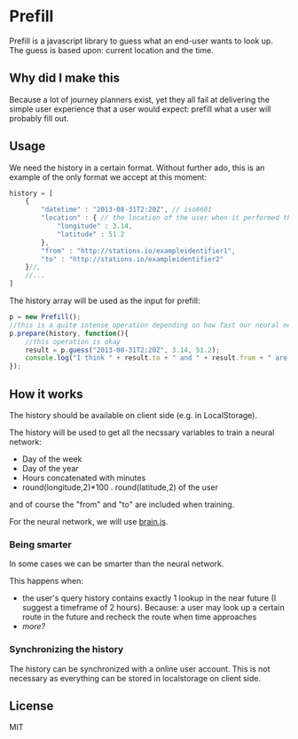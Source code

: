 # Prefill #

Prefill is a javascript library to guess what an end-user wants to look up. The guess is based upon: current location and the time.

## Why did I make this

Because a lot of journey planners exist, yet they all fail at delivering the simple user experience that a user would expect: prefill what a user will probably fill out.

## Usage ##

We need the history in a certain format. Without further ado, this is an example of the only format we accept at this moment:

```javascript
history = [
    {
        "datetime" : "2013-08-31T2:20Z", // iso8601
        "location" : { // the location of the user when it performed the action
            "longitude" : 3.14,
            "latitude" : 51.2
        },
        "from" : "http://stations.io/exampleidentifier1",
        "to" : "http://stations.io/exampleidentifier2"
    }//,
    //...
]

```

The history array will be used as the input for prefill:

```javascript
p = new Prefill();
//this is a quite intense operation depending on how fast our neural network learns (oh yes, we're using a neural network)
p.prepare(history, function(){
    //this operation is okay
    result = p.guess("2013-08-31T2:20Z", 3.14, 51.2);
    console.log("I think " + result.to + " and " + result.from + " are the desired values");
});

```

## How it works ##

The history should be available on client side (e.g. in LocalStorage).

The history will be used to get all the necssary variables to train a neural network:

 * Day of the week
 * Day of the year
 * Hours concatenated with minutes
 * round(longitude,2)*100 . round(latitude,2) of the user

and of course the "from" and "to" are included when training.

For the neural network, we will use [brain.js](https://github.com/harthur/brain).

### Being smarter ###

In some cases we can be smarter than the neural network.

This happens when:
 * the user's query history contains exactly 1 lookup in the near future (I suggest a timeframe of 2 hours). Because: a user may look up a certain route in the future and recheck the route when time approaches
 * _more?_

### Synchronizing the history ###

The history can be synchronized with a online user account. This is not necessary as everything can be stored in localstorage on client side. 

## License

MIT
